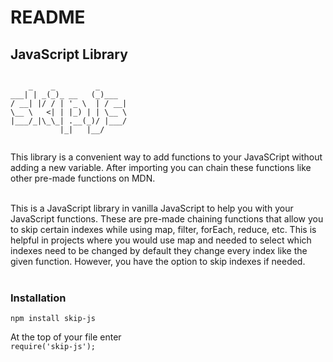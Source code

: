 <!--
@Author: Layne Faler <laynefaler>
@Date:   09-09-2016
@Email:  laynefaler@gmail.com
@Last modified by:   laynefaler
@Last modified time: 10-09-2016
-->

# README

## JavaScript Library

`                           ` <br/>
`     _    _         _      ` <br/>
` ___| | _(_)_ __   (_)___  ` <br/>
`/ __| |/ / | '_ \  | / __| ` <br/>
`\__ \   <| | |_) | | \__ \ ` <br/>
`|___/_|\_\_| .__(_)/ |___/ ` <br/>
`            |_|   |__/     ` <br/>
`                           ` <br/>


This library is a convenient way to add functions to your JavaSCript without adding a new variable. After importing you can chain these functions like other pre-made functions on MDN.<br/><br/>

This is a JavaScript library in vanilla JavaScript to help you with your JavaScript functions. These are pre-made chaining functions that allow you to skip certain indexes while using map, filter, forEach, reduce, etc. This is helpful in projects where you would use map and needed to select which indexes need to be changed by default they change every index like the given function. However, you have the option to skip indexes if needed.<br/><br/>

### Installation

`npm install skip-js`<br/>

At the top of your file enter <br/>
`require('skip-js');` <br/>
